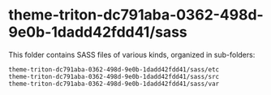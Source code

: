 # theme-triton-dc791aba-0362-498d-9e0b-1dadd42fdd41/sass

This folder contains SASS files of various kinds, organized in sub-folders:

    theme-triton-dc791aba-0362-498d-9e0b-1dadd42fdd41/sass/etc
    theme-triton-dc791aba-0362-498d-9e0b-1dadd42fdd41/sass/src
    theme-triton-dc791aba-0362-498d-9e0b-1dadd42fdd41/sass/var
